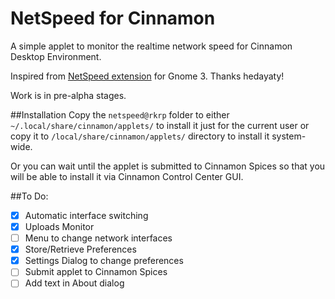 NetSpeed for Cinnamon
=====================
A simple applet to monitor the realtime network speed for Cinnamon Desktop
Environment.

Inspired from [NetSpeed extension](https://github.com/hedayaty/NetSpeed) 
for Gnome 3. Thanks hedayaty!

Work is in pre-alpha stages.

##Installation
Copy the `netspeed@rkrp` folder to either `~/.local/share/cinnamon/applets/`
to install it just for the current user or copy it to `/local/share/cinnamon/applets/` 
directory to install it system-wide.

Or you can wait until the applet is submitted to Cinnamon Spices so that you
will be able to install it via Cinnamon Control Center GUI.

##To Do:
- [x] Automatic interface switching
- [x] Uploads Monitor
- [ ] Menu to change network interfaces
- [x] Store/Retrieve Preferences
- [x] Settings Dialog to change preferences
- [ ] Submit applet to Cinnamon Spices
- [ ] Add text in About dialog
